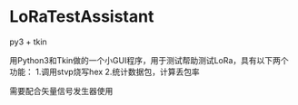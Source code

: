 # LoRaTestAssistant
py3 + tkin

用Python3和Tkin做的一个小GUI程序，用于测试帮助测试LoRa，具有以下两个功能：
1.调用stvp烧写hex
2.统计数据包，计算丢包率

需要配合矢量信号发生器使用
